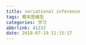 ```yaml
---
title: variational inference
tags: 概率图模型
categories: 学习
abbrlink: 41232
date: 2018-07-19 11:15:17
---
```

# 
